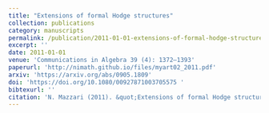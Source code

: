 ```yaml
---
title: "Extensions of formal Hodge structures"
collection: publications
category: manuscripts
permalink: /publication/2011-01-01-extensions-of-formal-hodge-structures
excerpt: ''
date: 2011-01-01
venue: 'Communications in Algebra 39 (4): 1372–1393'
paperurl: 'http://nimath.github.io/files/myart02_2011.pdf'
arxiv: 'https://arxiv.org/abs/0905.1809'
doi: 'https://doi.org/10.1080/00927871003705575 '
bibtexurl: ''
citation: 'N. Mazzari (2011). &quot;Extensions of formal Hodge structures.&quot; <i>Communications in Algebra</i>, 39 (4), 1372–1393.'
---
```

